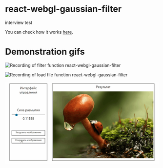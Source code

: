 # react-webgl-gaussian-filter
interview test

You can check how it works [here](http://kiteva.hostronavt.ru/).

# Demonstration gifs

![Recording of filter function react-webgl-gaussian-filter](https://github.com/Kiteva4/react-webgl-gaussian-filter/blob/master/demo/show_gaussian_filtering.gif)

![Recording of load file function react-webgl-gaussian-filter](https://github.com/Kiteva4/react-webgl-gaussian-filter/blob/master/demo/show_gaussian_filtering2.gif)

![Recording of save result react-webgl-gaussian-filter](https://github.com/Kiteva4/react-webgl-gaussian-filter/blob/master/demo/show_gaussian_filtering3.gif)